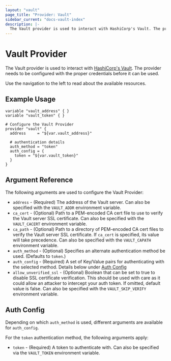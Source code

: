 ```yaml
---
layout: "vault"
page_title: "Provider: Vault"
sidebar_current: "docs-vault-index"
description: |-
  The Vault provider is used to interact with HashiCorp's Vault. The provider needs to be configured with the proper credentials before it can be used.
---
```


# Vault Provider

The Vault provider is used to interact with [HashiCorp's Vault](https://www.vaultproject.io/). The provider needs to be configured with the proper credentials before it can be used.

Use the navigation to the left to read about the available resources.

## Example Usage

```
variable "vault_address" { }
variable "vault_token" { }

# Configure the Vault Provider
provider "vault" {
  address     = "${var.vault_address}"

  # authentication details
  auth_method = "token"
  auth_config = {
    token = "${var.vault_token}"
  }
}
```

## Argument Reference

The following arguments are used to configure the Vault Provider:

* `address` - (Required) The address of the Vault server. Can also be specified
  with the `VAULT_ADDR` environment variable.
* `ca_cert` - (Optional) Path to a PEM-encoded CA cert file to use to verify
  the Vault server SSL certificate. Can also be specified with the
  `VAULT_CACERT` environment variable.
* `ca_path` - (Optional) Path to a directory of PEM-encoded CA cert files to
  verify the Vault server SSL certificate. If `ca_cert` is specified, its
  value will take precedence. Can also be specified with the `VAULT_CAPATH`
  environment variable.
* `auth_method` - (Optional) Specifies an alternate authentication method be
  used. (Defaults to `token`.)
* `auth_config` - (Required) A set of Key/Value pairs for authenticating with
  the selected method. Details below under [Auth Config](#auth-config)
* `allow_unverified_ssl` - (Optional) Boolean that can be set to true to
  disable SSL certificate verification. This should be used with care as it
  could allow an attacker to intercept your auth token. If omitted, default
  value is false. Can also be specified with the
  `VAULT_SKIP_VERIFY` environment variable.

<a id="auth-config"></a>

## Auth Config

Depending on which `auth_method` is used, different arguments are available for
`auth_config`.

For the `token` authentication method, the following arguments apply:

* `token` - (Required) A token to authenticate with. Can also be specified via
  the `VAULT_TOKEN` environment variable.
